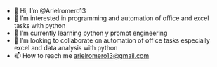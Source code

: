 - 👋 Hi, I’m @Arielromero13
- 👀 I’m interested in programming and automation of office and excel tasks with python
- 🌱 I’m currently learning python y prompt engineering
- 💞️ I’m looking to collaborate on automation of office tasks especially excel and data analysis with python
- 📫 How to reach me arielromero13@gmail.com

<!---
Arielromero13/Arielromero13 is a ✨ special ✨ repository because its `README.md` (this file) appears on your GitHub profile.
You can click the Preview link to take a look at your changes.
--->
